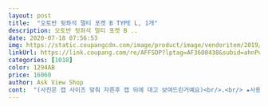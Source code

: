 ```yaml
---
layout: post 
title:  "오토반 뒷좌석 멀티 포켓 B TYPE L, 1개" 
description: 오토반 뒷좌석 멀티 포켓 B ..
date: 2020-07-18 07:56:53 
img: https://static.coupangcdn.com/image/product/image/vendoritem/2019/01/29/3395326313/35657012-bcde-4c55-9cba-d7db3a893235.jpg 
linkUrl: https://link.coupang.com/re/AFFSDP?lptag=AF3600438&subid=ahnPublicAsk&pageKey=109518080&itemId=331237366&vendorItemId=3395326313&traceid=V0-113-2f023f66fd80c6df 
categories: [1018] 
color: 1294AB 
price: 16060 
author: Ask View Shop 
cont:  "(사진은 캡 사이즈 맞춰 자른후 캡 뒤에 대고 보여드린거예요)<br/>.<br/> ★사용 꿀팁.<br/> ★<br/>고무 재질이라 소량,100매 짜리 다 들어가긴 하는데<br/>그리고 밑에 고리형식으로 되어 있어서 굴곡진 보조석 뒤쪽인데도... <br/> 잘 고정되어 있어요... <br/><br/>그리고 저 물티슈 포켓이 애매한 위치라 그런지... <br/><br/>그후로는 아직까진 떨어지진 않아요<br/>단점이라면 저 물티슈 넣는 부분이 너무 작은거... <br/><br/>뒷자석에 가습기 놓아주고 수납용도로 구매했는데<br/>뚜껑을 안빼면 닫기 힘들고 밖으로 빼면 고무 입구가<br/>뚜껑있는 물티슈 넣을수 있고 수납공간이 많거든요<br/>리뉴얼 된다면 참고 해주셨음 좋겠어요<br/>많은 리뷰에서와 같이 역시나... <br/><br/>물티슈 뚜껑 캡이 떨어져 버리더라구요.<br/><br/>물티슈 뚜껑을 조여서 뚜껑이 떨어집니다.<br/>다른분 후기처럼<br/>물티슈 캡을 열고 물티슈 뽑기를 할꺼 같기도 하고 ㅎㅎ<br/>물티슈는 자주 쓰는거라 조금더 위쪽에 있어도 좋을듯 한데... <br/><br/>물티슈를 넣었는데... <br/><br/>반대쪽에도 하나더 설치하고 싶네요^^<br/>별 하나 뺀건 물티슈 입구가 좁아서 뚜껑 여닫기가 불편합니다<br/>부드러운 고무재질 같은거라 잘 잘리더라구요<br/>비교적 만족스럽습니다.<br/><br/>살짝 잘라야 할것같습니다<br/>설치가 정말쉽고 아이들이 발로 차도 앞좌석,보조석 뒤가 더러워지지 않습니다<br/>아기 카시트 발판 아래에 걸려서... <br/> 조금 아쉬워요... <br/><br/>아기가 두돌 넘어서 발로 막 차고 손으로 건드리고 해도... <br/><br/>아무래도 물티슈 캡 넣는 구멍이 작아서 그런거 같아서... <br/><br/>아직까진 깔끔하고 맘에 드네요<br/>암튼 애기 있어서 짐도 많은데 차에 넣을덴 없고 가방에서 꺼내고 난리도 아니었는데 손 닿는곳에 필요한게 있으니 넘넘 만족합니다.<br/><br/>양산같이 얇게 나온 작은 우산이요<br/>우산 넣는 포켓은 슬림형 접이 우산만 가능할듯요... <br/><br/>우산은 아이 우산이나 3단 우산정도는 수납됩니다<br/>위에 있음 또 아기 시야에 너무 딱 보여서... <br/><br/>이런디자인의 다른 포켓류로도 하나 더 만들어주시면... <br/><br/>일단 촉감이 너무 좋네요.<br/> 바느질 마감도 잘되있어요.<br/><br/>잘 드는 가위로 맞춰 잘랐어요<br/>재질이나 느낌이 고급스러워 보여서 설치하니... <br/><br/>저는 3단 우산 꼽고 다녔는데 몇일전 비와서ㅋ<br/>저는 캡 뜯어진걸 대고 펜으로 그린 후에<br/>제품 잗았을때 마감이 잘 되어 있고<br/>조금 키워주셔도 될듯해요<br/>좋네요<br/>차에있던 장우산 넣어봤어요<br/>추후에 계속 사용해보고 추가 할께요^^<br/>튼튼하게 떨어지지 않고 잘 붙어있음 좋겠어요<br/>한 1년쯤 사용하고 후기 남깁니다.<br/><br/>핸드폰 거치대가 너무 작다, 물티슈캡부분이 작다라는 평이 있었지만 가격대비 제일 나은것 같아 구매했는데 일단 갤럭시A 핸드폰도 잘들어가고 물티슈도 캡 잘 열리게 잘들어가요.<br/> 근데 설치를 하고 무게가 실리다보니 사진처럼 물티슈 캡이 떨어지네요.<br/> 100매짜리 넣었는데 좀 가벼운걸로 넣어야할까봐요.<br/>음료수 넣는데는 500미리음료수까지는 잘 들어가는데 테이크아웃일회용커피컵은 무리일것같아요.<br/><br/>" 
---
```

